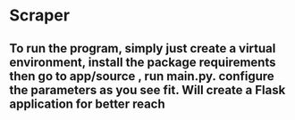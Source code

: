 # Scraper

## To run the program, simply just create a virtual environment, install the package requirements then go to app/source , run main.py. configure the parameters as you see fit. Will create a Flask application for better reach
